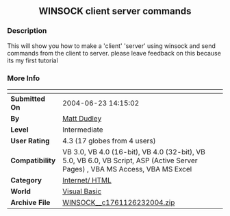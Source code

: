 ﻿<div align="center">

## WINSOCK  client server commands


</div>

### Description

This will show you how to make a 'client' 'server' using winsock and send commands from the client to server. please leave feedback on this because its my first tutorial
 
### More Info
 


<span>             |<span>
---                |---
**Submitted On**   |2004-06-23 14:15:02
**By**             |[Matt Dudley](https://github.com/Planet-Source-Code/PSCIndex/blob/master/ByAuthor/matt-dudley.md)
**Level**          |Intermediate
**User Rating**    |4.3 (17 globes from 4 users)
**Compatibility**  |VB 3\.0, VB 4\.0 \(16\-bit\), VB 4\.0 \(32\-bit\), VB 5\.0, VB 6\.0, VB Script, ASP \(Active Server Pages\) , VBA MS Access, VBA MS Excel
**Category**       |[Internet/ HTML](https://github.com/Planet-Source-Code/PSCIndex/blob/master/ByCategory/internet-html__1-34.md)
**World**          |[Visual Basic](https://github.com/Planet-Source-Code/PSCIndex/blob/master/ByWorld/visual-basic.md)
**Archive File**   |[WINSOCK\_\_c1761126232004\.zip](https://github.com/Planet-Source-Code/matt-dudley-winsock-client-server-commands__1-54557/archive/master.zip)








